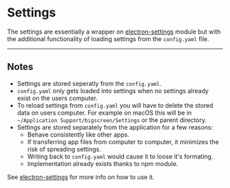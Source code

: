 # Settings

The settings are essentially a wrapper on [electron-settings](https://github.com/nathanbuchar/electron-settings) module but with the additional functionality of loading settings from the `config.yaml` file.

---

## Notes
- Settings are stored seperatly from the `config.yaml`.
- `config.yaml` only gets loaded into settings when no settings already exist on the users computer.
- To reload settings from `config.yaml` you will have to delete the stored data on users computer. For example on macOS this will be in `~/Application Support/bigscreen/Settings` or the parent directory.
- Settings are stored separately from the application for a few reasons:
    + Behave consistently like other apps.
    + If transferring app files from computer to computer, it minimizes the risk of spreading settings.
    + Writing back to `config.yaml` would cause it to loose it's formating.
    + Implementation already exists thanks to npm module.

See [electron-settings](https://github.com/nathanbuchar/electron-settings) for more info on how to use it.
